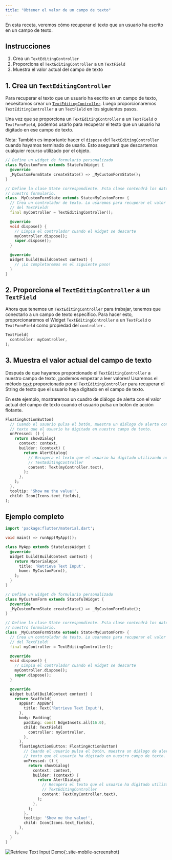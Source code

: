 ```yaml
---
title: "Obtener el valor de un campo de texto"
---
```


En esta receta, veremos cómo recuperar el texto que un usuario ha escrito en un 
campo de texto.

## Instrucciones

  1. Crea un `TextEditingController`
  2. Proporciona el `TextEditingController` a un `TextField`
  3. Muestra el valor actual del campo de texto

## 1. Crea un `TextEditingController`

Para recuperar el texto que un usuario ha escrito en un campo de texto, necesitamos 
crear un [`TextEditingController`](https://docs.flutter.io/flutter/widgets/TextEditingController-class.html).
Luego proporcionaremos `TextEditingController` a un `TextField` en los siguientes 
pasos.

Una vez que se proporciona un `TextEditingController` a un `TextField` o `TextFormField`,
podemos usarlo para recuperar el texto que un usuario ha digitado en ese campo de texto.

Nota: También es importante hacer el `dispose` del `TextEditingController` cuando 
hayamos terminado de usarlo. Esto asegurará que descartemos cualquier recurso utilizado 
por el objeto.

<!-- skip -->
```dart
// Define un widget de formulario personalizado
class MyCustomForm extends StatefulWidget {
  @override
  _MyCustomFormState createState() => _MyCustomFormState();
}

// Define la clase State correspondiente. Esta clase contendrá los datos relacionados con
// nuestro formulario.
class _MyCustomFormState extends State<MyCustomForm> {
  // Crea un controlador de texto. Lo usaremos para recuperar el valor actual
  // del TextField!
  final myController = TextEditingController();

  @override
  void dispose() {
    // Limpia el controlador cuando el Widget se descarte
    myController.dispose();
    super.dispose();
  }

  @override
  Widget build(BuildContext context) {
    // ¡Lo completaremos en el siguiente paso!
  }
}
```

## 2. Proporciona el `TextEditingController` a un `TextField`

Ahora que tenemos un `TextEditingController` para trabajar, tenemos que conectarlo a un 
campo de texto específico. Para hacer esto, proporcionaremos el Widget `TextEditingController` 
a un `TextField` o `TextFormField`  como propiedad del `controller` .

<!-- skip -->
```dart
TextField(
  controller: myController,
);
```

## 3. Muestra el valor actual del campo de texto

Después de que hayamos proporcionado el `TextEditingController` a nuestro campo de texto, 
¡podemos empezar a leer valores! Usaremos el método [`text`](https://docs.flutter.io/flutter/widgets/TextEditingController/text.html) 
proporcionado por el `TextEditingController` para recuperar el String de texto 
que el usuario haya digitado en el campo de texto.

En este ejemplo, mostraremos un cuadro de diálogo de alerta con el valor 
actual del campo de texto cuando el usuario pulsa un botón de acción flotante.  

<!-- skip -->
```dart
FloatingActionButton(
  // Cuando el usuario pulsa el botón, muestra un diálogo de alerta con el
  // texto que el usuario ha digitado en nuestro campo de texto.
  onPressed: () {
    return showDialog(
      context: context,
      builder: (context) {
        return AlertDialog(
          // Recupera el texto que el usuario ha digitado utilizando nuestro
          // TextEditingController
          content: Text(myController.text),
        );
      },
    );
  },
  tooltip: 'Show me the value!',
  child: Icon(Icons.text_fields),
);
```

## Ejemplo completo

```dart
import 'package:flutter/material.dart';

void main() => runApp(MyApp());

class MyApp extends StatelessWidget {
  @override
  Widget build(BuildContext context) {
    return MaterialApp(
      title: 'Retrieve Text Input',
      home: MyCustomForm(),
    );
  }
}

// Define un widget de formulario personalizado
class MyCustomForm extends StatefulWidget {
  @override
  _MyCustomFormState createState() => _MyCustomFormState();
}

// Define la clase State correspondiente. Esta clase contendrá los datos relacionados con
// nuestro formulario.
class _MyCustomFormState extends State<MyCustomForm> {
  // Crea un controlador de texto. Lo usaremos para recuperar el valor actual
  // del TextField!
  final myController = TextEditingController();

  @override
  void dispose() {
    // Limpia el controlador cuando el Widget se descarte
    myController.dispose();
    super.dispose();
  }

  @override
  Widget build(BuildContext context) {
    return Scaffold(
      appBar: AppBar(
        title: Text('Retrieve Text Input'),
      ),
      body: Padding(
        padding: const EdgeInsets.all(16.0),
        child: TextField(
          controller: myController,
        ),
      ),
      floatingActionButton: FloatingActionButton(
        // Cuando el usuario pulsa el botón, muestra un diálogo de alerta con el
        // texto que el usuario ha digitado en nuestro campo de texto.
        onPressed: () {
          return showDialog(
            context: context,
            builder: (context) {
              return AlertDialog(
                // Recupera el texto que el usuario ha digitado utilizando nuestro
                // TextEditingController
                content: Text(myController.text),
              );
            },
          );
        },
        tooltip: 'Show me the value!',
        child: Icon(Icons.text_fields),
      ),
    );
  }
}
```

![Retrieve Text Input Demo](/images/cookbook/retrieve-input.gif){:.site-mobile-screenshot}
